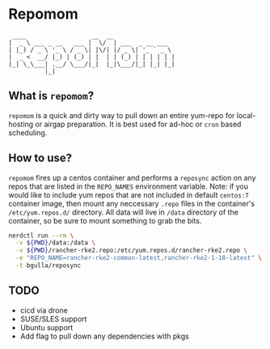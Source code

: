 # Repomom
```
 ____                  __  __                 
|  _ \ ___ _ __   ___ |  \/  | ___  _ __ ___  
| |_) / _ \ '_ \ / _ \| |\/| |/ _ \| '_ ` _ \ 
|  _ <  __/ |_) | (_) | |  | | (_) | | | | | |
|_| \_\___| .__/ \___/|_|  |_|\___/|_| |_| |_|
          |_|                                 
```

## What is `repomom`?
`repomom` is a quick and dirty way to pull down an entire yum-repo for local-hosting or airgap preparation. It is best used for ad-hoc or `cron` based scheduling.

## How to use?
`repomom` fires up a centos container and performs a `reposync` action on any repos that are listed in the `REPO_NAMES` environment variable. Note: if you would like to include yum repos that are not included in default `centos:7` container image, then mount any neccessary `.repo` files in the container's `/etc/yum.repos.d/` directory. All data will live in `/data` directory of the container, so be sure to mount something to grab the bits.

```bash
nerdctl run --rm \
  -v ${PWD}/data:/data \
  -v ${PWD}/rancher-rke2.repo:/etc/yum.repos.d/rancher-rke2.repo \
  -e "REPO_NAME=rancher-rke2-common-latest,rancher-rke2-1-18-latest" \
  -t bgulla/reposync
```

## TODO
* cicd via drone
* SUSE/SLES support
* Ubuntu support
* Add flag to pull down any dependencies with pkgs